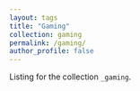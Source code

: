 ```yaml
---
layout: tags
title: "Gaming"
collection: gaming
permalink: /gaming/
author_profile: false
---
```


Listing for the collection `_gaming`.
